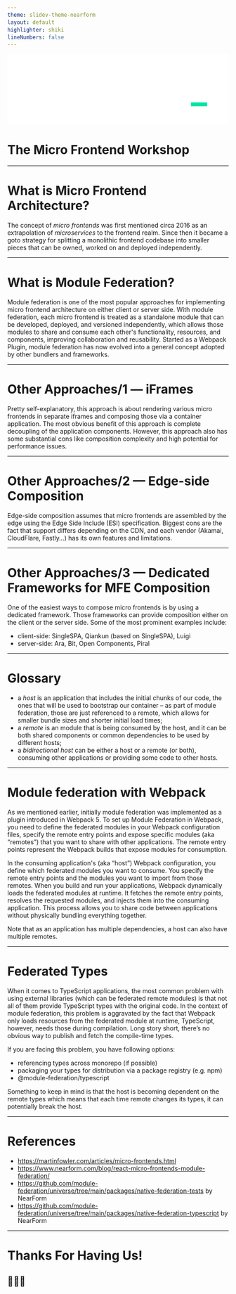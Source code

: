 ```yaml
---
theme: slidev-theme-nearform
layout: default
highlighter: shiki
lineNumbers: false
---
```


<img class=logo src="/images/nearform.svg">

# The Micro Frontend Workshop

<div class="copyright">

<Copyright />

</div>

---

# What is Micro Frontend Architecture?

<div class="bigger">

The concept of <em>micro frontends</em> was first mentioned circa 2016 as an extrapolation of <em>microservices</em> to the frontend realm. Since then it became a goto strategy for splitting a monolithic frontend codebase into smaller pieces that can be owned, worked on and deployed independently.

</div>

---

# What is Module Federation?

<div class="bigger">

Module federation is one of the most popular approaches for implementing micro frontend architecture on either client or server side. With module federation, each micro frontend is treated as a standalone module that can be developed, deployed, and versioned independently, which allows those modules to share and consume each other's functionality, resources, and components, improving collaboration and reusability. Started as a Webpack Plugin, module federation has now evolved into a general concept adopted by other bundlers and frameworks.

</div>

---

# Other Approaches/1 — iFrames

<div class="bigger">

Pretty self-explanatory, this approach is about rendering various micro frontends in separate iframes and composing those via a container application. The most obvious benefit of this approach is complete decoupling of the application components. However, this approach also has some substantial cons like composition complexity and high potential for performance issues.

</div>

---

# Other Approaches/2 — Edge-side Composition

<div class="bigger">

Edge-side composition assumes that micro frontends are assembled by the edge using the Edge Side Include (ESI) specification. Biggest cons are the fact that support differs depending on the CDN, and each vendor (Akamai, CloudFlare, Fastly…) has its own features and limitations.

</div>

---

# Other Approaches/3 — Dedicated Frameworks for MFE Composition

<div>

<p class="bigger">
One of the easiest ways to compose micro frontends is by using a dedicated framework. Those frameworks can provide composition either on the client or the server side. Some of the most prominent examples include:
</p>

-   client-side: SingleSPA, Qiankun (based on SingleSPA), Luigi
-   server-side: Ara, Bit, Open Components, Piral

</div>

---

# Glossary

<div class="dense">

-   a <em>host</em> is an application that includes the initial chunks of our code, the ones that will be used to bootstrap our container – as part of module federation, those are just referenced to a remote, which allows for smaller bundle sizes and shorter initial load times;
-   a <em>remote</em> is an module that is being consumed by the host, and it can be both shared components or common dependencies to be used by different hosts;
-   a <em>bidirectional host</em> can be either a host or a remote (or both), consuming other applications or providing some code to other hosts.
</div>

---

# Module federation with Webpack

<div>
<p>As we mentioned earlier, initially module federation was implemented as a plugin introduced in Webpack 5.
To set up Module Federation in Webpack, you need to define the federated modules in your Webpack configuration files, specify the remote entry points and  expose specific modules (aka “remotes”) that you want to share with other applications. The remote entry points represent the Webpack builds that expose  modules for consumption.</p>

<p>In the consuming application's (aka “host”) Webpack configuration, you define which federated modules you want to consume. You specify the remote entry points and the modules you want to import from those remotes.
When you build and run your applications, Webpack dynamically loads the federated modules at runtime. It fetches the remote entry points, resolves the requested modules, and injects them into the consuming application. This process allows you to share code between applications without physically bundling everything together.</p>

<p>Note that as an application has multiple dependencies, a host can also have multiple remotes.</p>

</div>

---

# Federated Types

<div class="dense">
<p>
When it comes to TypeScript applications, the most common problem with using external libraries (which can be federated remote modules) is that not all of them provide TypeScript types with the original code. In the context of module federation, this problem is aggravated by the fact that Webpack only loads resources from the federated module at runtime, TypeScript, however, needs those during compilation. Long story short, there’s no obvious way to publish and fetch the compile-time types.</p>
<p>If you are facing this problem, you have following options:</p>

-   referencing types across monorepo (if possible)
-   packaging your types for distribution via a package registry (e.g. npm)
-   @module-federation/typescript

<p>
Something to keep in mind is that the host is becoming dependent on the remote types which means that each time remote changes its types, it can potentially break the host.
</p>

</div>

---

# References

<div class="dense">

-   https://martinfowler.com/articles/micro-frontends.html
-   https://www.nearform.com/blog/react-micro-frontends-module-federation/
-   https://github.com/module-federation/universe/tree/main/packages/native-federation-tests by NearForm
-   https://github.com/module-federation/universe/tree/main/packages/native-federation-typescript by NearForm

</div>

---

# Thanks For Having Us!

## 👏👏👏
